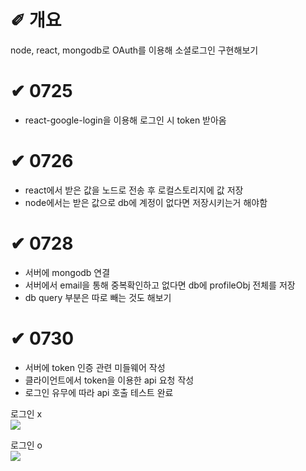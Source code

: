 # &#10000; 개요

node, react, mongodb로 OAuth를 이용해 소셜로그인 구현해보기

# &#10004; 0725
* react-google-login을 이용해 로그인 시 token 받아옴<br />

# &#10004; 0726
* react에서 받은 값을 노드로 전송 후 로컬스토리지에 값 저장<br />
* node에서는 받은 값으로 db에 계정이 없다면 저장시키는거 해야함<br />

# &#10004; 0728
* 서버에 mongodb 연결<br />
* 서버에서 email을 통해 중복확인하고 없다면 db에 profileObj 전체를 저장<br />
* db query 부분은 따로 빼는 것도 해보기<br />

# &#10004; 0730
* 서버에 token 인증 관련 미들웨어 작성<br />
* 클라이언트에서 token을 이용한 api 요청 작성<br />
* 로그인 유무에 따라 api 호출 테스트 완료<br />

로그인 x<br />
<img src="https://user-images.githubusercontent.com/20867824/127691188-889ddeff-5620-4c68-9731-3a8268c33434.png">

로그인 o<br />
<img src="https://user-images.githubusercontent.com/20867824/127691374-a2f3a3c4-eee6-47b8-94e1-7dc2e03dd7a3.png">